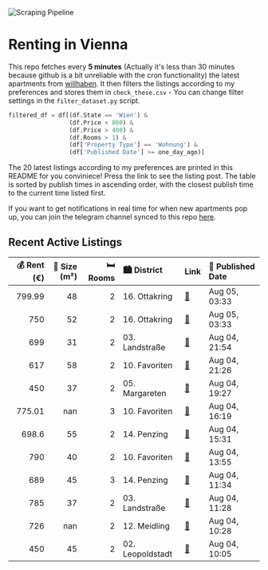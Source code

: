 ![Scraping Pipeline](https://github.com/AthomsG/renting-in-vienna/actions/workflows/run_pipeline.yml/badge.svg)


# Renting in Vienna

This repo fetches every **5 minutes** (Actually it's less than 30 minutes because github is a bit unreliable with the cron functionality) the latest apartments from [willhaben](https://www.willhaben.at/).
It then filters the listings according to my preferences and stores them in `check_these.csv` - You can change filter settings in the `filter_dataset.py` script.

```python
filtered_df = df[(df.State == 'Wien') & 
                 (df.Price < 800) &
                 (df.Price > 400) &
                 (df.Rooms > 1) &
                 (df['Property Type'] == 'Wohnung') &
                 (df['Published Date'] >= one_day_ago)]
```

The 20 latest listings according to my preferences are printed in this README for you conviniece! Press the link to see the listing post.
The table is sorted by publish times in ascending order, with the closest publish time to the current time listed first.

If you want to get notifications in real time for when new apartments pop up, you can join the telegram channel synced to this repo [here](https://t.me/+1HPAYOf5BSsyNTlk).

## Recent Active Listings

|   💰 Rent (€) |   📏 Size (m²) |   🛏️ Rooms | 🏙️ District      | Link                                                                                                                                                                                        | 📅 Published Date   |
|-------------:|--------------:|-----------:|:-----------------|:--------------------------------------------------------------------------------------------------------------------------------------------------------------------------------------------|:-------------------|
|       799.99 |            48 |          2 | 16. Ottakring    | [🔗](https://www.willhaben.at/iad/immobilien/d/mietwohnungen/wien/wien-1160-ottakring/neubau-%7C-loggia-%7C-albrechtskreithgasse-2068444551/)                                                | Aug 05, 03:33      |
|       750    |            52 |          2 | 16. Ottakring    | [🔗](https://www.willhaben.at/iad/immobilien/d/mietwohnungen/wien/wien-1160-ottakring/gem%C3%BCtlicher-neubau-mit-gartenterrasse-967625875/)                                                 | Aug 05, 03:33      |
|       699    |            31 |          2 | 03. Landstraße   | [🔗](https://www.willhaben.at/iad/immobilien/d/mietwohnungen/wien/wien-1030-landstra%C3%9Fe/15-zimmer-in-toller-lage%21%21-u3-schlachthausgasse-in-gehweite-1634179596/)                     | Aug 04, 21:54      |
|       617    |            58 |          2 | 10. Favoriten    | [🔗](https://www.willhaben.at/iad/immobilien/d/mietwohnungen/wien/wien-1100-favoriten/direktvergabe-2-zimmer-wohnung-zu-vergeben-1498989778/)                                                | Aug 04, 21:26      |
|       450    |            37 |          2 | 05. Margareten   | [🔗](https://www.willhaben.at/iad/immobilien/d/mietwohnungen/wien/wien-1050-margareten/kernsanierte-single-wohnung-provisionsfrei-1274712149/)                                               | Aug 04, 19:27      |
|       775.01 |           nan |          3 | 10. Favoriten    | [🔗](https://www.willhaben.at/iad/immobilien/d/mietwohnungen/wien/wien-1100-favoriten/wohnen-am-wienerberg---beste-lage-im-s%C3%BCden-von-wien-2004715723/)                                  | Aug 04, 16:19      |
|       698.6  |            55 |          2 | 14. Penzing      | [🔗](https://www.willhaben.at/iad/immobilien/d/mietwohnungen/wien/wien-1140-penzing/topaltbau-hauptmiete-unbefristet-f%C3%BCr-p%C3%A4rchen-oder-single-geeignet-1053963436/)                 | Aug 04, 15:31      |
|       790    |            40 |          2 | 10. Favoriten    | [🔗](https://www.willhaben.at/iad/immobilien/d/mietwohnungen/wien/wien-1100-favoriten/2-zimmer-wohnung-mit-balkon-1217205923/)                                                               | Aug 04, 13:55      |
|       689    |            45 |          3 | 14. Penzing      | [🔗](https://www.willhaben.at/iad/immobilien/d/mietwohnungen/wien/wien-1140-penzing/3-zimmerwohnung-2012154494/)                                                                             | Aug 04, 11:34      |
|       785    |            37 |          2 | 03. Landstraße   | [🔗](https://www.willhaben.at/iad/immobilien/d/mietwohnungen/wien/wien-1030-landstra%C3%9Fe/2-zimmer-wohnung-neubau-mit-loggia-k%C3%BCche-und-kellerabteil-in-top-lage-/pg44-og4-787213921/) | Aug 04, 11:28      |
|       726    |           nan |          2 | 12. Meidling     | [🔗](https://www.willhaben.at/iad/immobilien/d/mietwohnungen/wien/wien-1120-meidling/mitten-in-meidling---nahe-schlo%C3%9F-sch%C3%B6nbrunn-870816598/)                                       | Aug 04, 10:28      |
|       450    |            45 |          2 | 02. Leopoldstadt | [🔗](https://www.willhaben.at/iad/immobilien/d/mietwohnungen/wien/wien-1020-leopoldstadt/traumlage-im-2.-bezirk---gepflegte-gemeindewohnung-mit-g%C3%BCnstige-miete-1507585763/)             | Aug 04, 10:05      |
